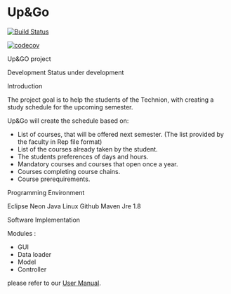 # Up&Go
[![Build Status](https://travis-ci.org/TechnionYP5777/UpAndGo.png)](https://travis-ci.org/TechnionYP5777/UpAndGo)

[![codecov](https://codecov.io/gh/TechnionYP5777/UpAndGo/branch/master/graph/badge.svg)](https://codecov.io/gh/TechnionYP5777/UpAndGo)

Up&GO project

Development Status
under development

Introduction

The project goal is to help the students of the Technion, 
with creating a study schedule for the upcoming semester.

Up&Go will create the schedule based on:
- List of courses, that will be offered next semester. 
  (The list provided by the faculty in Rep file format)
- List of the courses already taken by the student.
- The students preferences of days and hours.
- Mandatory courses and courses that open once a year.
- Courses completing course chains. 
- Course prerequirements.


Programming Environment

Eclipse Neon Java
Linux
Github
Maven
Jre 1.8 


Software Implementation

Modules :
- GUI
- Data loader
- Model
- Controller

please refer to our [User Manual](https://github.com/TechnionYP5777/UpAndGo/wiki/User-Manual-Version-2.0).



